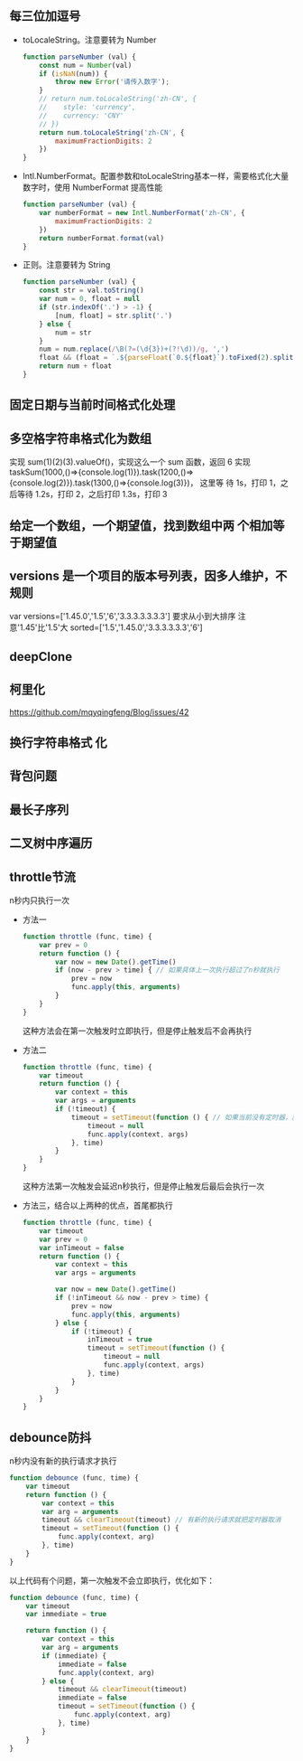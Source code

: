 ## 每三位加逗号
- toLocaleString。注意要转为 Number
    ``` javascript
    function parseNumber (val) {
        const num = Number(val)
        if (isNaN(num)) {
            throw new Error('请传入数字');
        }
        // return num.toLocaleString('zh-CN', {
        //    style: 'currency',
        //    currency: 'CNY'
        // })
        return num.toLocaleString('zh-CN', {
            maximumFractionDigits: 2
        })
    }
    ```
- Intl.NumberFormat。配置参数和toLocaleString基本一样，需要格式化大量数字时，使用 NumberFormat 提高性能
    ``` javascript
    function parseNumber (val) {
        var numberFormat = new Intl.NumberFormat('zh-CN', {
            maximumFractionDigits: 2
        })
        return numberFormat.format(val)
    }
    ```
- 正则。注意要转为 String
    ``` javascript
    function parseNumber (val) {
        const str = val.toString()
        var num = 0, float = null
        if (str.indexOf('.') > -1) {
            [num, float] = str.split('.')
        } else {
            num = str
        }
        num = num.replace(/\B(?=(\d{3})+(?!\d))/g, ',')
        float && (float = `.${parseFloat(`0.${float}`).toFixed(2).split('.')[1]}`)
        return num + float
    }
    ```

## 固定日期与当前时间格式化处理

## 多空格字符串格式化为数组

实现 sum(1)(2)(3).valueOf()，实现这么一个 sum 函数，返回 6
实现 taskSum(1000,()=>{console.log(1)}).task(1200,()=>{console.log(2)}).task(1300,()=>{console.log(3)})， 这里等 待 1s，打印 1，之后等待 1.2s，打印 2，之后打印 1.3s，打印 3

## 给定一个数组，一个期望值，找到数组中两 个相加等于期望值

## versions 是一个项目的版本号列表，因多人维护，不规则
var versions=['1.45.0','1.5','6','3.3.3.3.3.3.3'] 要求从小到大排序
注意'1.45'比'1.5'大
sorted=['1.5','1.45.0','3.3.3.3.3.3','6']

## deepClone
## 柯里化
https://github.com/mqyqingfeng/Blog/issues/42

## 换行字符串格式 化

## 背包问题

## 最长子序列

## 二叉树中序遍历
## throttle节流
n秒内只执行一次

- 方法一
    ``` javascript
    function throttle (func, time) {
        var prev = 0
        return function () {
            var now = new Date().getTime()
            if (now - prev > time) { // 如果具体上一次执行超过了n秒就执行
                prev = now
                func.apply(this, arguments)
            }
        }
    }
    ```
    这种方法会在第一次触发时立即执行，但是停止触发后不会再执行

- 方法二
    ``` javascript
    function throttle (func, time) {
        var timeout
        return function () {
            var context = this
            var args = arguments
            if (!timeout) {
                timeout = setTimeout(function () { // 如果当前没有定时器，就创建一个定时器在n秒之后执行
                    timeout = null
                    func.apply(context, args)
                }, time)
            }
        }
    }
    ```
    这种方法第一次触发会延迟n秒执行，但是停止触发后最后会执行一次

- 方法三，结合以上两种的优点，首尾都执行
    ``` javascript
    function throttle (func, time) {
        var timeout
        var prev = 0
        var inTimeout = false
        return function () {
            var context = this
            var args = arguments

            var now = new Date().getTime()
            if (!inTimeout && now - prev > time) {
                prev = now
                func.apply(this, arguments)
            } else {
                if (!timeout) {
                    inTimeout = true
                    timeout = setTimeout(function () {
                        timeout = null
                        func.apply(context, args)
                    }, time)
                }
            }
        }
    }
    ```

## debounce防抖
n秒内没有新的执行请求才执行
``` javascript
function debounce (func, time) {
    var timeout
    return function () {
        var context = this
        var arg = arguments
        timeout && clearTimeout(timeout) // 有新的执行请求就把定时器取消
        timeout = setTimeout(function () {
            func.apply(context, arg)
        }, time)
    }
}
```
以上代码有个问题，第一次触发不会立即执行，优化如下：
``` javascript
function debounce (func, time) {
    var timeout
    var immediate = true

    return function () {
        var context = this
        var arg = arguments
        if (immediate) {
            immediate = false
            func.apply(context, arg)
        } else {
            timeout && clearTimeout(timeout)
            immediate = false
            timeout = setTimeout(function () {
                func.apply(context, arg)
            }, time)
        }
    }
}
```